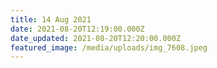 ```yaml
---
title: 14 Aug 2021
date: 2021-08-20T12:19:00.000Z
date_updated: 2021-08-20T12:20:00.000Z
featured_image: /media/uploads/img_7608.jpeg
---
```


